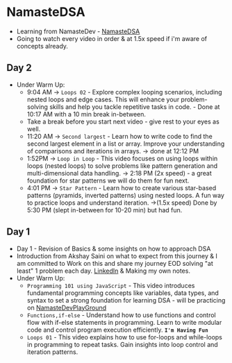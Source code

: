 # NamasteDSA

- Learning from NamasteDev - [NamasteDSA](https://namastedev.com/learn/namaste-dsa)
- Going to watch every video in order & at 1.5x speed if i'm aware of concepts already.

## Day 2

- Under Warm Up:
  - 9:04 AM -> `Loops 02` - Explore complex looping scenarios, including nested loops and edge cases. This will enhance your problem-solving skills and help you tackle repetitive tasks in code. - Done at 10:17 AM with a 10 min break in-between.
  - Take a break before you start next video - give rest to your eyes as well.
  - 11:20 AM -> `Second largest` - Learn how to write code to find the second largest element in a list or array. Improve your understanding of comparisons and iterations in arrays. -> done at 12:12 PM
  - 1:52PM -> `Loop in Loop` - This video focuses on using loops within loops (nested loops) to solve problems like pattern generation and multi-dimensional data handling. -> 2:18 PM (2x speed) - a great foundation for star patterns we will do them for fun next.
  - 4:01 PM -> `Star Pattern` - Learn how to create various star-based patterns (pyramids, inverted patterns) using nested loops. A fun way to practice loops and understand iteration. ->(1.5x speed) Done by 5:30 PM (slept in-between for 10-20 min) but had fun.

## Day 1

- Day 1 - Revision of Basics & some insights on how to approach DSA
- Introduction from Akshay Saini on what to expect from this journey & I am committed to Work on this and share my journey EOD solving "at least" 1 problem each day. [LinkedIn](https://www.linkedin.com/posts/activity-7371418723288584192-HRiO?utm_source=share&utm_medium=member_desktop&rcm=ACoAACPeyxkBonrLXm1cT_CSwVkX1QTcKmY9BK0) & Making my own notes.
- Under Warm Up:
  - `Programming 101 using JavaScript` - This video introduces fundamental programming concepts like variables, data types, and syntax to set a strong foundation for learning DSA - will be practicing on [NamasteDevPlayGround](https://namastedev.com/playground)
  - `Functions,if-else` - Understand how to use functions and control flow with if-else statements in programming. Learn to write modular code and control program execution efficiently. **`I'm Having Fun`**
  - `Loops 01` - This video explains how to use for-loops and while-loops in programming to repeat tasks. Gain insights into loop control and iteration patterns.
